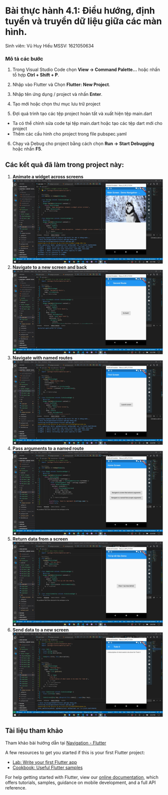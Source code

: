 # Bài thực hành 4.1: Điều hướng, định tuyến và truyền dữ liệu giữa các màn hình.
Sinh viên: Vũ Huy Hiếu
MSSV: 1621050634

### Mô tả các bước
1. Trong Visual Studio Code chọn **View -> Command Palette…** hoặc nhấn tổ hợp **Ctrl + Shift + P**.

2. Nhập vào Flutter và Chọn **Flutter: New Project**.

3. Nhập tên ứng dụng / project và nhấn **Enter**.

4. Tạo mới hoặc chọn thư mục lưu trữ project

5. Đợi quá trình tạo các tệp project hoàn tất và xuất hiện tệp main.dart
 * Ta có thể chỉnh sửa code tại tệp main.dart hoặc tạo các tệp dart mới cho project
 * Thêm các cấu hình cho project trong file pubspec.yaml

6. Chạy và Debug cho project bằng cách chọn **Run -> Start Debugging** hoặc nhấn **F5**.

## Các kết quả đã làm trong project này:

1. **Animate a widget across screens**
![1](https://github.com/hieuvh/chapter4_1_report_1621050634_vu_huy_hieu/raw/master/assets/images/ket_qua_1_.jpg)
2. **Navigate to a new screen and back**
![2](https://github.com/hieuvh/chapter4_1_report_1621050634_vu_huy_hieu/raw/master/assets/images/ket_qua_2_.jpg)
3. **Navigate with named routes**
![3](https://github.com/hieuvh/chapter4_1_report_1621050634_vu_huy_hieu/raw/master/assets/images/ket_qua_3_.jpg)
4. **Pass arguments to a named route**
![4](https://github.com/hieuvh/chapter4_1_report_1621050634_vu_huy_hieu/raw/master/assets/images/ket_qua_4_.jpg)
5. **Return data from a screen**
![5](https://github.com/hieuvh/chapter4_1_report_1621050634_vu_huy_hieu/raw/master/assets/images/ket_qua_5_.jpg)
6. **Send data to a new screen**
![6](https://github.com/hieuvh/chapter4_1_report_1621050634_vu_huy_hieu/raw/master/assets/images/ket_qua_6_.jpg)

## Tài liệu tham khảo
Tham khảo bài hướng dẫn tại [Navigation - Flutter](https://flutter.dev/docs/cookbook/navigation)

A few resources to get you started if this is your first Flutter project:

- [Lab: Write your first Flutter app](https://flutter.dev/docs/get-started/codelab)
- [Cookbook: Useful Flutter samples](https://flutter.dev/docs/cookbook)

For help getting started with Flutter, view our
[online documentation](https://flutter.dev/docs), which offers tutorials,
samples, guidance on mobile development, and a full API reference.